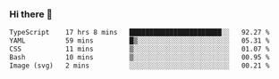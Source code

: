 ### Hi there 🌱
<!--START_SECTION:waka-->

```txt
TypeScript    17 hrs 8 mins   ███████████████████████░░   92.27 %
YAML          59 mins         █▒░░░░░░░░░░░░░░░░░░░░░░░   05.31 %
CSS           11 mins         ▒░░░░░░░░░░░░░░░░░░░░░░░░   01.07 %
Bash          10 mins         ▒░░░░░░░░░░░░░░░░░░░░░░░░   00.95 %
Image (svg)   2 mins          ░░░░░░░░░░░░░░░░░░░░░░░░░   00.21 %
```

<!--END_SECTION:waka-->
<!--
**Dieg0raf/Dieg0raf** is a ✨ _special_ ✨ repository because its `README.md` (this file) appears on your GitHub profile.

Here are some ideas to get you started:

- 🔭 I’m currently working on ...
- 🌱 I’m currently learning ...
- 👯 I’m looking to collaborate on ...
- 🤔 I’m looking for help with ...
- 💬 Ask me about ...
- 📫 How to reach me: ...
- 😄 Pronouns: ...
- ⚡ Fun fact: ...
-->

